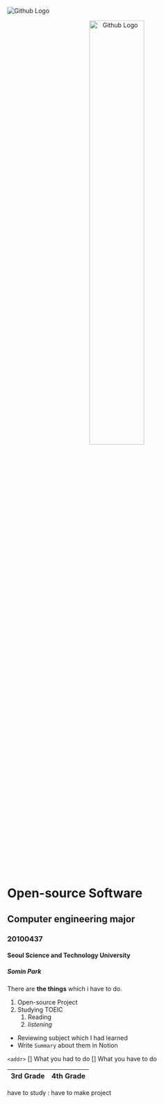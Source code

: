 ![Github Logo](https://cdn.pixabay.com/photo/2017/08/30/01/05/milky-way-2695569_960_720.jpg)
<p align="center">
<img src="https://cdn.pixabay.com/photo/2017/08/30/01/05/milky-way-2695569_960_720.jpg" alt="Github Logo" width="50%" />
</p>

# Open-source Software
## Computer engineering major
### 20100437
#### Seoul Science and Technology University
##### Somin Park

There are **the things** which i have to do.
1. Open-source Project
1. Studying TOEIC
    1. Reading
    1. *listening*
* Reviewing subject which I had learned
* Write ```Summary``` about them in Notion

`<addr>`
[] What you had to do
[] What you have to do

3rd Grade | 4th Grade
----------|-----------
have to study : have to make project